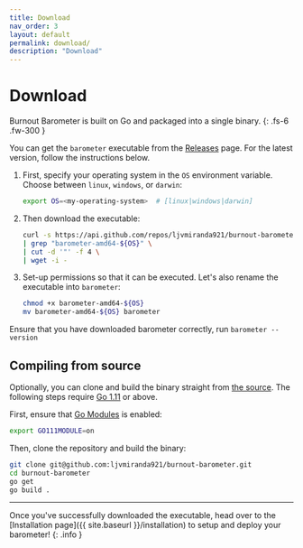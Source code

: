 ```yaml
---
title: Download
nav_order: 3
layout: default
permalink: download/
description: "Download"
---
```


# Download

Burnout Barometer is built on Go and packaged into a single binary.
{: .fs-6 .fw-300 }

You can get the `barometer` executable from the
[Releases](https://github.com/ljvmiranda921/burnout-barometer/releases) page. 
For the latest version, follow the instructions below.

1. First, specify your operating system in the `OS` environment variable. Choose
between `linux`, `windows`, or `darwin`:

    ```bash
    export OS=<my-operating-system>  # [linux|windows|darwin]
    ```

2. Then download the executable:


    ```bash
    curl -s https://api.github.com/repos/ljvmiranda921/burnout-barometer/releases/latest \
    | grep "barometer-amd64-${OS}" \
    | cut -d '"' -f 4 \
    | wget -i - 
    ```

3. Set-up permissions so that it can be executed. Let's also rename the executable into `barometer`:

    ```bash
    chmod +x barometer-amd64-${OS}
    mv barometer-amd64-${OS} barometer
    ```

Ensure that you have downloaded barometer correctly, run `barometer --version`


## Compiling from source 

Optionally, you can clone and build the binary straight from [the
source](https://github.com/ljvmiranda921/burnout-barometer). The following
steps require [Go 1.11](https://golang.org/doc/go1.11) or above.

First, ensure that [Go Modules](https://github.com/golang/go/wiki/Modules) is enabled:

```bash
export GO111MODULE=on
```

Then, clone the repository and build the binary:


```bash
git clone git@github.com:ljvmiranda921/burnout-barometer.git
cd burnout-barometer
go get
go build .
```

---

Once you've successfully downloaded the executable, head over to the
[Installation page]({{ site.baseurl }}/installation) to setup and deploy your
barometer!
{: .info }

